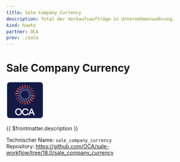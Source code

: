 ```yaml
---
title: Sale Company Currency
description: Total der Verkaufsaufträge in Unternehmenswährung.
kind: howto
partner: OCA
prev: ./sale
---
```

# Sale Company Currency
![icon_oca_app](attachments/icon_oca_app.png)

{{ $frontmatter.description }}

Technischer Name: `sale_company_currency`\
Repository: <https://github.com/OCA/sale-workflow/tree/18.0/sale_company_currency>
